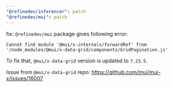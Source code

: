 ```yaml
---
"@refinedev/inferencer": patch
"@refinedev/mui": patch
---
```


fix: `@refinedev/mui` package gives following error:

```
Cannot find module '@mui/x-internals/forwardRef' from '/node_modules/@mui/x-data-grid/components/GridPagination.js'
```

To fix that, `@mui/x-data-grid` version is updated to `7.23.5`.

Issue from `@mui/x-data-grid` repo: https://github.com/mui/mui-x/issues/16007
